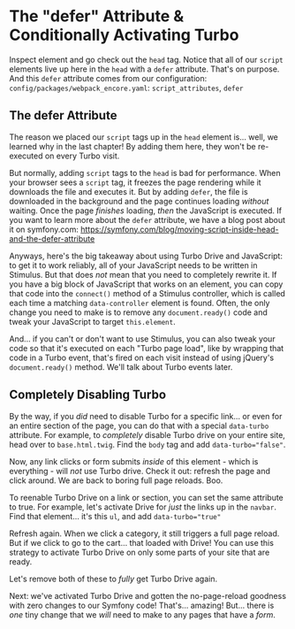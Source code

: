 # The "defer" Attribute & Conditionally Activating Turbo

Inspect element and go check out the `head` tag. Notice that all of our `script`
elements live up here in the `head` with a `defer` attribute. That's on purpose.
And this `defer` attribute comes from our configuration:
`config/packages/webpack_encore.yaml`: `script_attributes`, `defer`

## The defer Attribute

The reason we placed our `script` tags up in the `head` element is... well, we
learned why in the last chapter! By adding them here, they won't be
re-executed on every Turbo visit.

But normally, adding `script` tags to the `head` is bad for performance. When your
browser sees a `script` tag, it freezes the page rendering while it downloads
the file and executes it. But by adding `defer`, the file is downloaded in the
background and the page continues loading *without* waiting. Once the page
*finishes* loading, *then* the JavaScript is executed. If you want to learn more
about the `defer` attribute, we have a blog post about it on symfony.com:
https://symfony.com/blog/moving-script-inside-head-and-the-defer-attribute

Anyways, here's the big takeaway about using Turbo Drive and JavaScript: to get it
to work reliably, all of your JavaScript needs to be written in Stimulus.
But that does *not* mean that you need to completely rewrite it. If you
have a big block of JavaScript that works on an element, you can copy that
code into the `connect()` method of a Stimulus controller, which is called each
time a matching `data-controller` element is found. Often, the only change you
need to make is to remove any `document.ready()` code and tweak your JavaScript
to target `this.element`.

And... if you can't or don't want to use Stimulus, you can also tweak your code so
that it's executed on each "Turbo page load", like by wrapping that code in a Turbo
event, that's fired on each visit instead of using jQuery's `document.ready()`
method. We'll talk about Turbo events later.

## Completely Disabling Turbo

By the way, if you *did* need to disable Turbo for a specific link... or even for
an entire section of the page, you can do that with a special `data-turbo`
attribute. For example, to *completely* disable Turbo drive on your entire site,
head over to `base.html.twig`. Find the `body` tag and add `data-turbo="false"`.

Now, any link clicks or form submits *inside* of this element - which is
everything - will *not* use Turbo drive. Check it out: refresh the page and click
around. We are back to boring full page reloads. Boo.

To reenable Turbo Drive on a link or section, you can set the same attribute to true.
For example, let's activate Drive for *just* the links up in the `navbar`. Find
that element... it's this `ul`, and add `data-turbo="true"`

Refresh again. When we click a category, it still triggers a full page reload. But
if we click to go to the cart... that loaded with Drive! You can use this strategy
to activate Turbo Drive on only some parts of your site that are ready.

Let's remove both of these to *fully* get Turbo Drive again.

Next: we've activated Turbo Drive and gotten the no-page-reload goodness with zero
changes to our Symfony code! That's... amazing! But... there is *one* tiny change
that we *will* need to make to any pages that have a *form*.
